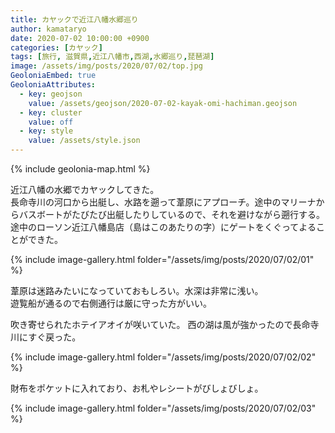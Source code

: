 ```yaml
---
title: カヤックで近江八幡水郷巡り
author: kamataryo
date: 2020-07-02 10:00:00 +0900
categories: [カヤック]
tags: [旅行, 滋賀県,近江八幡市,西湖,水郷巡り,琵琶湖]
image: /assets/img/posts/2020/07/02/top.jpg
GeoloniaEmbed: true
GeoloniaAttributes:
  - key: geojson
    value: /assets/geojson/2020-07-02-kayak-omi-hachiman.geojson
  - key: cluster
    value: off
  - key: style
    value: /assets/style.json
---
```


{% include geolonia-map.html %}

近江八幡の水郷でカヤックしてきた。  
長命寺川の河口から出艇し、水路を遡って葦原にアプローチ。途中のマリーナからバスボートがたびたび出艇したりしているので、それを避けながら遡行する。  
途中のローソン近江八幡島店（島はこのあたりの字）にゲートをくぐってよることができた。

{% include image-gallery.html folder="/assets/img/posts/2020/07/02/01" %}

葦原は迷路みたいになっていておもしろい。水深は非常に浅い。  
遊覧船が通るので右側通行は厳に守った方がいい。

吹き寄せられたホテイアオイが咲いていた。
西の湖は風が強かったので長命寺川にすぐ戻った。

{% include image-gallery.html folder="/assets/img/posts/2020/07/02/02" %}

財布をポケットに入れており、お札やレシートがびしょびしょ。

{% include image-gallery.html folder="/assets/img/posts/2020/07/02/03" %}
